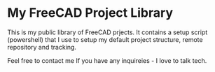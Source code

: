 # My FreeCAD Project Library
This is my public library of FreeCAD prjects.
It contains a setup script (powershell) that I use to setup my default project structure, remote repository and tracking. 

Feel free to contact me If you have any inquireies - I love to talk tech.
